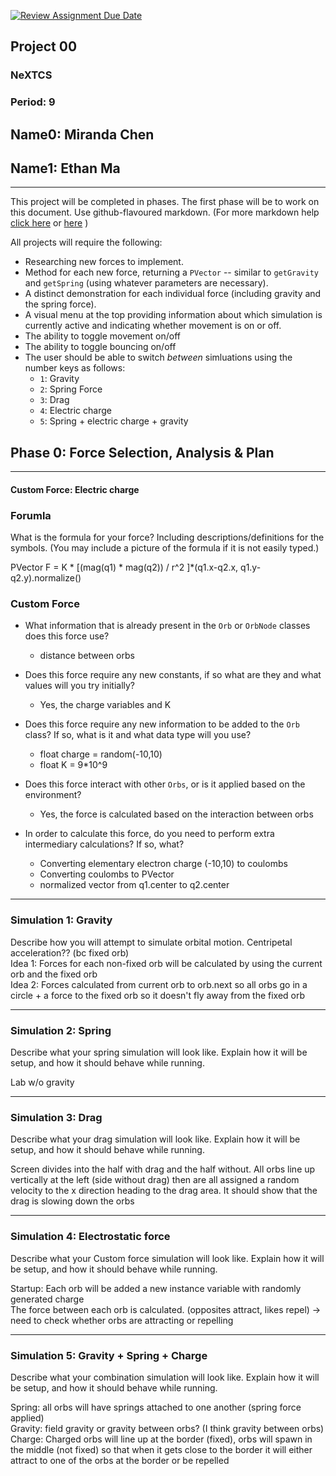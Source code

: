 [![Review Assignment Due Date](https://classroom.github.com/assets/deadline-readme-button-22041afd0340ce965d47ae6ef1cefeee28c7c493a6346c4f15d667ab976d596c.svg)](https://classroom.github.com/a/rXX1_Uiw)
## Project 00
### NeXTCS
### Period: 9 
## Name0: Miranda Chen
## Name1: Ethan Ma
---

This project will be completed in phases. The first phase will be to work on this document. Use github-flavoured markdown. (For more markdown help [click here](https://github.com/adam-p/markdown-here/wiki/Markdown-Cheatsheet) or [here](https://docs.github.com/en/get-started/writing-on-github/getting-started-with-writing-and-formatting-on-github/basic-writing-and-formatting-syntax) )

All projects will require the following:
- Researching new forces to implement.
- Method for each new force, returning a `PVector`  -- similar to `getGravity` and `getSpring` (using whatever parameters are necessary).
- A distinct demonstration for each individual force (including gravity and the spring force).
- A visual menu at the top providing information about which simulation is currently active and indicating whether movement is on or off.
- The ability to toggle movement on/off
- The ability to toggle bouncing on/off
- The user should be able to switch _between_ simluations using the number keys as follows:
  - `1`: Gravity
  - `2`: Spring Force
  - `3`: Drag
  - `4`: Electric charge
  - `5`: Spring + electric charge + gravity


## Phase 0: Force Selection, Analysis & Plan
---------- 

#### Custom Force: Electric charge
### Forumla
What is the formula for your force? Including descriptions/definitions for the symbols. (You may include a picture of the formula if it is not easily typed.)

PVector F = K * [(mag(q1) * mag(q2)) / r^2 ]*(q1.x-q2.x, q1.y-q2.y).normalize()            

### Custom Force
- What information that is already present in the `Orb` or `OrbNode` classes does this force use?
  - distance between orbs

- Does this force require any new constants, if so what are they and what values will you try initially?
  - Yes, the charge variables and K

- Does this force require any new information to be added to the `Orb` class? If so, what is it and what data type will you use?
  - float charge = random(-10,10)
  - float K = 9*10^9

- Does this force interact with other `Orbs`, or is it applied based on the environment?
  - Yes, the force is calculated based on the interaction between orbs

- In order to calculate this force, do you need to perform extra intermediary calculations? If so, what?
  - Converting elementary electron charge (-10,10) to coulombs
  - Converting coulombs to PVector
  - normalized vector from q1.center to q2.center

--- 

### Simulation 1: Gravity
Describe how you will attempt to simulate orbital motion.
Centripetal acceleration?? (bc fixed orb)\
Idea 1: Forces for each non-fixed orb will be calculated by using the current orb and the fixed orb\
Idea 2: Forces calculated from current orb to orb.next so all orbs go in a circle + a force to the fixed orb so it doesn't fly away from the fixed orb

--- 

### Simulation 2: Spring
Describe what your spring simulation will look like. Explain how it will be setup, and how it should behave while running.  

Lab w/o gravity

--- 

### Simulation 3: Drag
Describe what your drag simulation will look like. Explain how it will be setup, and how it should behave while running.

Screen divides into the half with drag and the half without. All orbs line up vertically at the left (side without drag) then are all assigned a random velocity to the x direction heading to the drag area. It should show that the drag is slowing down the orbs

--- 

### Simulation 4: Electrostatic force
Describe what your Custom force simulation will look like. Explain how it will be setup, and how it should behave while running.

Startup: Each orb will be added a new instance variable with randomly generated charge\
The force between each orb is calculated. (opposites attract, likes repel) -> need to check whether orbs are attracting or repelling

--- 

### Simulation 5: Gravity + Spring + Charge
Describe what your combination simulation will look like. Explain how it will be setup, and how it should behave while running.

Spring: all orbs will have springs attached to one another (spring force applied)\
Gravity: field gravity or gravity between orbs? (I think gravity between orbs)\
Charge: Charged orbs will line up at the border (fixed), orbs will spawn in the middle (not fixed) so that when it gets close to the border it will either attract to one of the orbs at the border or be repelled

